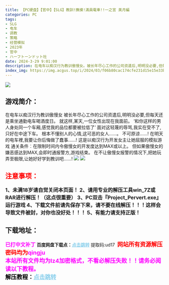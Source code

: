 ```yaml
---
title: 【PC硬盘】【官中】【SLG】教訓!撫摸!滿員電車!!一之宮 美月編
categories: PC
tags:
- SLG
- 电车
- 调教
- 策略
- 经营模拟
- 2023年
- 官中
- ハーフトーンドット社
date: 2024-3-29 9:01:00
description: 在电车以痴汉行为教训傲慢女。被长年尽心工作的公司资遣后,明明没必要,但每天还是乘坐通勤电车喝酒度日。就这样,某天,一位女性出现在我面前。‘和你这样的男人身处同一个车厢,感觉我的品位都要被拉低了’
index_img: https://img.acgus.top/i/2024/03/f06b80cac174cfe231d15e15e33bd3e1.webp
---
```

![](https://img.acgus.top/i/2024/03/f06b80cac174cfe231d15e15e33bd3e1.webp)
## 游戏简介：
在电车以痴汉行为教训傲慢女
被长年尽心工作的公司资遣后,明明没必要,但每天还是乘坐通勤电车喝酒度日。
就这样,某天,一位女性出现在我面前。
‘和你这样的男人身处同一个车厢,感觉我的品位都要被拉低了’
面对这轻蔑的辱骂,我实在受不了,只好在中途下车。
根本不懂别人的心情,这可恶的女人……。
不可原谅……!
在明天的电车裡,我要让你后悔做了蠢事……!
这是以痴汉行为开发女主让她屈服的模拟游戏
通关条件︰在限制时间内令傲慢女的开发度达到MAX或以上。
但如果傲慢女的嫌恶感达到MAX,会即时通报警方,游戏结束。
在不让傲慢女报警的情况下,把她玩弄至极限,让她好好学到教训吧……!
![](https://img.acgus.top/i/2024/03/6491cbfd207f3293a9f281ec4807ebe9.webp)
![](https://img.acgus.top/i/2024/03/e8f2c7faa424ef0dc2fc275db1f1143f.webp)






## <font color=#FF0000 >注意事项：</font>
<font size=3><b>1、未满18岁请自觉关闭本页面！
2、请用专业的解压工具win_7Z或RAR进行解压！（这点很重要）
3、PC双击『Project_Pervert.exe』运行游戏
4、下载文件前请先保存下来，请不要在线解压！！！这样会导致文件被封，对你也没好处！！！
5、有能力请支持正版！</b></font>

## 下载地址：
<font color=#FF00FF size=3><b>已打中文补丁</b></font>
<b>百度网盘下载点：</b><a href="https://pan.baidu.com/s/17JSUMh05L6Y7QJde9ho9hQ?pwd=ud17" style="color: #87CEEB;"><b>点击跳转</b></a> 提取码:ud17
<a style="padding: 0" href="https://post.qingju.org/AD/"><img style="max-width:100%" src="https://img.acgus.top/i/2024/07/478f689b8021d8d499ab43d21acf137a.gif" alt=""></a>
<b><font color=#FF0000 size=4>网站所有资源解压密码均为</b></font><b><font color=#FF00FF size=4>qingju</font><font color=#FF0000 ></font></b><br><b><font color=#FF00FF size=4>本站所有文件均为lz4加密格式，不看必解压失败！！请务必阅读以下教程。</b></font><br><b><font color=#000 size=4>解压教程：</b><a href="https://post.qingju.org/tutorial/000/" style="color: #87CEEB;"><b>点击跳转</b></a>